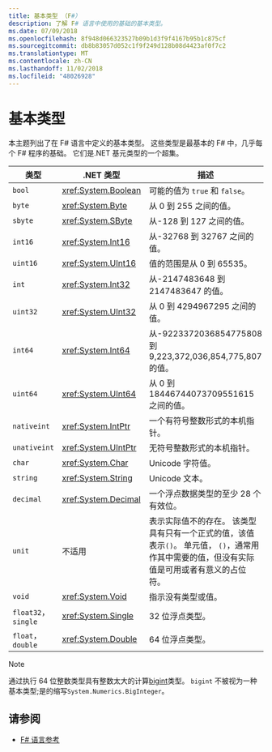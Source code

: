 ```yaml
---
title: 基本类型 （F#）
description: 了解 F# 语言中使用的基础的基本类型。
ms.date: 07/09/2018
ms.openlocfilehash: 8f948d066323527b09b1d3f9f4167b95b1c875cf
ms.sourcegitcommit: db8b83057d052c1f9f249d128b08d4423af0f7c2
ms.translationtype: MT
ms.contentlocale: zh-CN
ms.lasthandoff: 11/02/2018
ms.locfileid: "48026928"
---
```

# <a name="basic-types"></a>基本类型

本主题列出了在 F# 语言中定义的基本类型。 这些类型是最基本的 F# 中，几乎每个 F# 程序的基础。 它们是.NET 基元类型的一个超集。

|类型|.NET 类型|描述|
|----|---------|-----------|
|`bool`|<xref:System.Boolean>|可能的值为 `true` 和 `false`。|
|`byte`|<xref:System.Byte>|从 0 到 255 之间的值。|
|`sbyte`|<xref:System.SByte>|从-128 到 127 之间的值。|
|`int16`|<xref:System.Int16>|从-32768 到 32767 之间的值。|
|`uint16`|<xref:System.UInt16>|值的范围是从 0 到 65535。|
|`int`|<xref:System.Int32>|从-2147483648 到 2147483647 的值。|
|`uint32`|<xref:System.UInt32>|从 0 到 4294967295 之间的值。|
|`int64`|<xref:System.Int64>|从-9223372036854775808 到 9,223,372,036,854,775,807 的值。|
|`uint64`|<xref:System.UInt64>|从 0 到 18446744073709551615 之间的值。|
|`nativeint`|<xref:System.IntPtr>|一个有符号整数形式的本机指针。|
|`unativeint`|<xref:System.UIntPtr>|无符号整数形式的本机指针。|
|`char`|<xref:System.Char>|Unicode 字符值。|
|`string`|<xref:System.String>|Unicode 文本。|
|`decimal`|<xref:System.Decimal>|一个浮点数据类型的至少 28 个有效位。|
|`unit`|不适用|表示实际值不的存在。 该类型具有只有一个正式的值，该值表示`()`。 单元值， `()`，通常用作其中需要的值，但没有实际值是可用或者有意义的占位符。|
|`void`|<xref:System.Void>|指示没有类型或值。|
|`float32`， `single`|<xref:System.Single>|32 位浮点类型。|
|`float`， `double`|<xref:System.Double>|64 位浮点类型。|

>[!NOTE]
通过执行 64 位整数类型具有整数太大的计算[bigint](https://msdn.microsoft.com/library/dc8be18d-4042-46c4-b136-2f21a84f6efa)类型。 `bigint` 不被视为一种基本类型;是的缩写`System.Numerics.BigInteger`。

## <a name="see-also"></a>请参阅

- [F# 语言参考](index.md)
